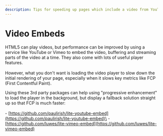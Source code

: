 ```yaml
---
description: Tips for speeding up pages which include a video from YouTube or Vimeo.
---
```


# Video Embeds

HTML5 can play videos, but performance can be improved by using a service like YouTube or Vimeo to embed the video, buffering and streaming parts of the video at a time. They also come with lots of useful player features. \
\
However, what you don't want is loading the video player to slow down the initial rendering of your page, especially when it slows key metrics like FCP (First Contentful Paint).

Using these 3rd party packages can help using "progressive enhancement" to load the player in the background, but display a fallback solution straight up so that FCP is much faster:\
\
\- [https://github.com/paulirish/lite-youtube-embed](https://github.com/paulirish/lite-youtube-embed)\
\- [https://github.com/luwes/lite-vimeo-embed](https://github.com/luwes/lite-vimeo-embed)
